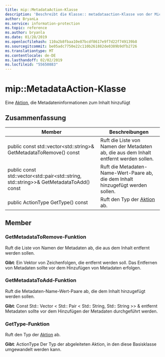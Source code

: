 ```yaml
---
title: mip::MetadataAction-Klasse
description: 'Beschreibt die Klasse:: metadataaction-Klasse von der Microsoft Information Protection (MIP) SDK.'
author: BryanLa
ms.service: information-protection
ms.topic: reference
ms.author: bryanla
ms.date: 01/28/2019
ms.openlocfilehash: 110a2b8fbaa10e87bcdf8617e9f7d22f749139b8
ms.sourcegitcommit: be05adc7750e22c110b261882de0389b9dfb2726
ms.translationtype: MT
ms.contentlocale: de-DE
ms.lasthandoff: 02/02/2019
ms.locfileid: "55650883"
---
```

# <a name="class-mipmetadataaction"></a>mip::MetadataAction-Klasse 
Eine [Aktion](class_mip_action.md), die Metadateninformationen zum Inhalt hinzufügt
  
## <a name="summary"></a>Zusammenfassung
 Member                        | Beschreibungen                                
--------------------------------|---------------------------------------------
public const std::vector\<std::string\>& GetMetadataToRemove() const  |  Ruft die Liste von Namen der Metadaten ab, die aus dem Inhalt entfernt werden sollen.
public const std::vector\<std::pair\<std::string, std::string\>\>& GetMetadataToAdd() const  |  Ruft die Metadaten-Name-Wert-Paare ab, die dem Inhalt hinzugefügt werden sollen.
public ActionType GetType() const  |  Ruft den Typ der [Aktion](class_mip_action.md) ab.
  
## <a name="members"></a>Member
  
### <a name="getmetadatatoremove-function"></a>GetMetadataToRemove-Funktion
Ruft die Liste von Namen der Metadaten ab, die aus dem Inhalt entfernt werden sollen.

  
**Gibt**: Ein Vektor von Zeichenfolgen, die entfernt werden soll. Das Entfernen von Metadaten sollte vor dem Hinzufügen von Metadaten erfolgen.
  
### <a name="getmetadatatoadd-function"></a>GetMetadataToAdd-Funktion
Ruft die Metadaten-Name-Wert-Paare ab, die dem Inhalt hinzugefügt werden sollen.

  
**Gibt**: Const Std:: Vector < Std:: Pair < Std:: String, Std:: String >> & entfernt Metadaten sollte vor dem Hinzufügen der Metadaten durchgeführt werden.
  
### <a name="gettype-function"></a>GetType-Funktion
Ruft den Typ der [Aktion](class_mip_action.md) ab.

  
**Gibt**: ActionType Der Typ der abgeleiteten Aktion, in den diese Basisklasse umgewandelt werden kann.